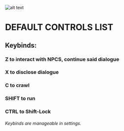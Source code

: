 ![alt text](https://github.com/user-attachments/assets/0969a1f5-8bb1-4bc4-8bba-90a6495a3ee8)

# DEFAULT CONTROLS LIST

## Keybinds:

### Z to interact with NPCS, continue said dialogue

### X to disclose dialogue

### C to crawl

### SHIFT to run

### CTRL to Shift-Lock


###### Keybinds are manageable in settings.
